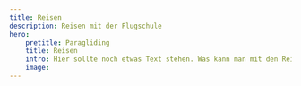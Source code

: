 ```yaml
---
title: Reisen
description: Reisen mit der Flugschule
hero: 
    pretitle: Paragliding
    title: Reisen
    intro: Hier sollte noch etwas Text stehen. Was kann man mit den Reisen machen?
    image: 
---
```


<hero-two :hero="hero"></hero-two>

<content-image-gallery path="/media/reisen/"></content-impage-gallery>
